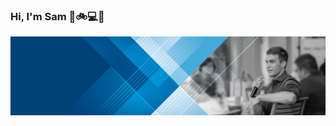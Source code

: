 ### Hi, I'm Sam 👋🚲💻🚀

<img src="https://github.com/samodle/samodle/blob/master/0.jfif" alt="Its a picture of me (Sam) pretending like I know what I'm talking about.">

